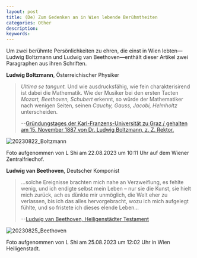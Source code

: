 ```yaml
---
layout: post
title: (De) Zum Gedenken an in Wien lebende Berühmtheiten
categories: Other
description: 
keywords: 
---
```


Um zwei berühmte Persönlichkeiten zu ehren, die einst in Wien lebten—Ludwig Boltzmann und Ludwig van Beethoven—enthält dieser Artikel zwei Paragraphen aus ihren Schriften.

**Ludwig Boltzmann**, Österreichischer Physiker

> *Ultima se tangunt.* Und wie ausdrucksfähig, wie fein charakterisirend ist dabei die Mathematik. Wie der Musiker bei den ersten Tacten *Mozart, Beethoven, Schubert* erkennt, so würde der Mathematiker nach wenigen Seiten, seinen *Cauchy, Gauss, Jacobi, Helmholtz* unterscheiden. 
>
> --[Gründungstages der Karl-Franzens-Universität zu Graz / gehalten am 15. November 1887 von Dr. Ludwig Boltzmann, z. Z. Rektor.](http://histmath-heidelberg.de/boltzmann-schoenheit.htm)

![20230822_Boltzmann](\images\blog\20230822_Boltzmann.JPG)

Foto aufgenommen von L Shi am 22.08.2023 um 10:11 Uhr auf dem Wiener Zentralfriedhof.

**Ludwig van Beethoven**, Deutscher Komponist

> …solche Ereignisse brachten mich nahe an Verzweiflung, es fehlte wenig,  und ich endigte selbst mein Leben – nur sie die Kunst, sie hielt mich  zurück, ach es dünkte mir unmöglich, die Welt eher zu verlassen, bis ich das alles hervorgebracht, wozu ich mich aufgelegt fühlte, und so  fristete ich dieses elende Leben…
>
> --[Ludwig van Beethoven, Heiligenstädter Testament](https://de.wikisource.org/wiki/Heiligenst%C3%A4dter_Testament)

![20230825_Beethoven](\images\blog\20230825_Beethoven.JPG)

Foto aufgenommen von L Shi am 25.08.2023 um 12:02 Uhr in Wien Heiligenstadt.